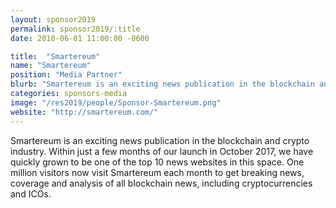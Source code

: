 ```yaml
---
layout: sponsor2019
permalink: sponsor2019/:title
date: 2010-06-01 11:00:00 -0600

title:  "Smartereum"
name: "Smartereum"
position: "Media Partner"
blurb: "Smartereum is an exciting news publication in the blockchain and crypto industry."
categories: sponsors-media
image: "/res2019/people/Sponsor-Smartereum.png"
website: "http://smartereum.com/"
---
```


Smartereum is an exciting news publication in the blockchain and crypto industry. Within just a few months of our launch in October 2017, we have quickly grown to be one of the top 10 news websites in this space. One million visitors now visit Smartereum each month to get breaking news, coverage and analysis of all blockchain news, including cryptocurrencies and ICOs.